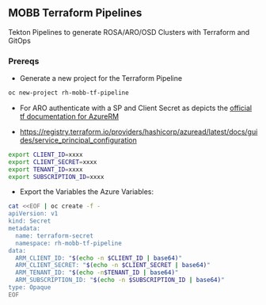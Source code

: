 ## MOBB Terraform Pipelines

Tekton Pipelines to generate ROSA/ARO/OSD Clusters with Terraform and GitOps 

### Prereqs

* Generate a new project for the Terraform Pipeline

```bash
oc new-project rh-mobb-tf-pipeline
```

* For ARO authenticate with a SP and Client Secret as depicts the [official tf documentation for AzureRM](https://registry.terraform.io/providers/hashicorp/azurerm/latest/docs/guides/service_principal_client_secret)

* https://registry.terraform.io/providers/hashicorp/azuread/latest/docs/guides/service_principal_configuration

```bash
export CLIENT_ID=xxxx
export CLIENT_SECRET=xxxx
export TENANT_ID=xxxx
export SUBSCRIPTION_ID=xxxx
```

* Export the Variables the Azure Variables:

```bash
cat <<EOF | oc create -f -
apiVersion: v1
kind: Secret
metadata:
  name: terraform-secret
  namespace: rh-mobb-tf-pipeline
data:
  ARM_CLIENT_ID: "$(echo -n $CLIENT_ID | base64)"
  ARM_CLIENT_SECRET: "$(echo -n $CLIENT_SECRET | base64)"
  ARM_TENANT_ID: "$(echo -n$TENANT_ID | base64)"
  ARM_SUBSCRIPTION_ID: "$(echo -n $SUBSCRIPTION_ID | base64)"
type: Opaque
EOF
```

